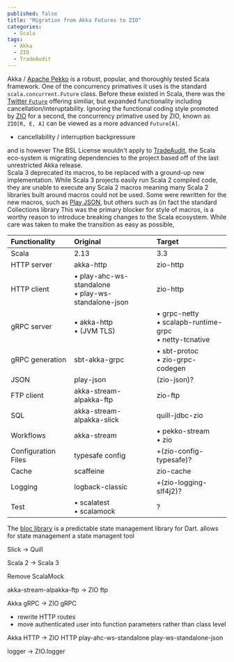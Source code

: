 ```yaml
---
published: false
title: "Migration from Akka Futures to ZIO"
categories:
  - Scala
tags:
  - Akka
  - ZIO
  - TradeAudit
---
```


Akka / [Apache Pekko](https://pekko.apache.org/) is a robust, popular, and thoroughly tested Scala framework. One of the concurrency primatives it uses is the standard `scala.concurrent.Future` class.  Before these existed in Scala, there was the [Twitter `Future`](https://twitter.github.io/util/guide/util-cookbook/futures.html) offering similiar, but expanded functionality including cancellation/interuptability.  Ignoring the functional coding style promoted by [ZIO](https://zio.dev/) for a second, the concurrency primative used by ZIO, known as `ZIO[R, E, A]` can be viewed as a more advanced `Future[A]`.


- cancellability / interruption backpressure

and  is however  The BSL License wouldn't apply to [TradeAudit](https://tradeaudit.app), the Scala eco-system is migrating dependencies to the  project based off of the last unrestricted Akka release.  
Scala 3 deprecated its macros, to be replaced with a ground-up new implementation.  While Scala 3 projects easily run Scala 2 compiled code, they are unable to execute any Scala 2 macros meaning many Scala 2 libraries built around macros could not be used.  Some were rewritten for the new macros, such as [Play JSON](https://github.com/playframework/play-json), but others such as    (in fact the standard Collections library This was the primary blocker for  style of macros, is a worthy reason to introduce breaking changes to the Scala ecosystem.  While care was taken to make the transition as easy as possible, 

| Functionality       | Original                                               | Target                                                       | 
|:--------------------|:-------------------------------------------------------|:-------------------------------------------------------------|
| Scala               | 2.13                                                   | 3.3                                                          |
| HTTP server         | akka-http                                              | zio-http                                                     |
| HTTP client         | • play-ahc-ws-standalone<br/>• play-ws-standalone-json | zio-http                                                     |
| gRPC server         | • akka-http <br/>• (JVM TLS)                           | • grpc-netty<br/>• scalapb-runtime-grpc<br/>• netty-tcnative |
| gRPC generation     | sbt-akka-grpc                                          | • sbt-protoc<br/>• zio-grpc-codegen                          |
| JSON                | play-json                                              | (zio-json)?                                                  |
| FTP client          | akka-stream-alpakka-ftp                                | zio-ftp                                                      |
| SQL                 | akka-stream-alpakka-slick                              | quill-jdbc-zio                                               |
| Workflows           | akka-stream                                            | • pekko-stream<br/>• zio                                     |
| Configuration Files | typesafe config                                        | +(zio-config-typesafe)?                                      |
| Cache               | scaffeine                                              | zio-cache                                                    |
| Logging             | logback-classic                                        | +(zio-logging-slf4j2)?                                       |
| Test                | • scalatest<br/>• scalamock                            | ?                                                            |


The [bloc library](https://bloclibrary.dev/) is a predictable state management library for Dart.  allows for state management  a state managent tool 


Slick -> Quill

Scala 2 -> Scala 3

Remove ScalaMock

akka-stream-alpakka-ftp -> ZIO ftp

Akka gRPC -> ZIO gRPC
- rewrite HTTP routes
- move authenticated user into function parameters rather than class level

Akka HTTP -> ZIO HTTP
play-ahc-ws-standalone
play-ws-standalone-json

logger -> ZIO.logger
